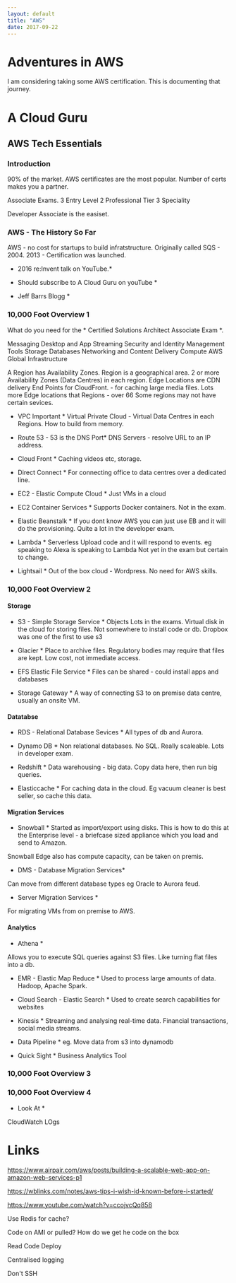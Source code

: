 ```yaml
---
layout: default
title: "AWS"
date: 2017-09-22
---
```


# Adventures in AWS

I am considering taking some AWS certification. This is documenting that journey.





# A Cloud Guru

## AWS Tech Essentials

### Introduction ###

90% of the market.
AWS certificates are the most popular.
Number of certs makes you a partner.

Associate Exams.
3 Entry Level
2 Professional Tier
3 Speciality

Developer Associate is the easiset. 

### AWS - The History So Far ###

AWS - no cost for startups to build infratstructure.
Originally called SQS - 2004.
2013 - Certification was launched.

* 2016 re:Invent talk on YouTube.*

* Should subscribe to A Cloud Guru on youTube *
* Jeff Barrs Blogg *

###  10,000 Foot Overview 1 ###

What do you need for the * Certified Solutions Architect Associate Exam *.

Messaging
Desktop and App Streaming
Security and Identity
Management Tools
Storage
Databases
Networking and Content Delivery
Compute
AWS Global Infrastructure

A Region has Availability Zones. 
Region is a geographical area.
2 or more Availability Zones (Data Centres) in each region.
Edge Locations are CDN delivery End Points for CloudFront. - for caching large media files.
Lots more Edge locations that Regions - over 66
Some regions may not have certain sevices.

* VPC  Important *
Virtual Private Cloud - Virtual Data Centres in each Regions.
How to build from memory.

* Route 53 - 53 is the DNS Port*
DNS Servers - resolve URL to an IP address.

* Cloud Front *
Caching videos etc, storage.

* Direct Connect *
For connecting office to data centres over a dedicated line.

* EC2 - Elastic Compute Cloud *
Just VMs in a cloud

* EC2 Container Services  *
Supports Docker containers.
Not in the exam.

* Elastic Beanstalk *
If you dont know AWS you can just use EB and it will do the provisioning.
Quite a lot in the developer exam.

* Lambda *
Serverless 
Upload code and it will respond to events.
eg speaking to Alexa is speaking to Lambda
Not yet in the exam but certain to change.

* Lightsail *
Out of the box cloud - Wordpress.
No need for AWS skills.


###  10,000 Foot Overview 2 ###

#### Storage 

* S3 - Simple Storage Service *
Objects
Lots in the exams.
Virtual disk in the cloud for storing files.
Not somewhere to install code or db.
Dropbox was one of the first to use s3

* Glacier *
Place to archive files.
Regulatory bodies may require that files are kept. Low cost, not immediate access.

* EFS Elastic File Service *
Files can be shared - could install apps and databases

* Storage Gateway * 
A way of connecting S3 to on premise data centre, usually an onsite VM.

#### Datatabse

* RDS - Relational Database Sevices *
All types of db and Aurora.

* Dynamo DB *
Non relational databases. No SQL. Really scaleable.
Lots in developer exam.

* Redshift *
Data warehousing - big data.
Copy data here, then run big queries.

* Elasticcache *
For caching data in the cloud.
Eg vacuum cleaner is best seller, so cache this data.

#### Migration Services

* Snowball *
Started as import/export using disks. 
This is how to do this at the Enterprise level - a briefcase sized appliance which you load and send to Amazon.

Snowball Edge also has compute capacity, can be taken on premis.

* DMS - Database Migration Services*

Can move from different database types eg Oracle to Aurora feud.

* Server Migration Services *

For migrating VMs from on premise to AWS.

#### Analytics 

* Athena *

Allows you to execute SQL queries against S3 files. Like turning flat files into a db.

* EMR - Elastic Map Reduce *
Used to process large amounts of data. Hadoop, Apache Spark. 

* Cloud Search - Elastic Search *
Used to create search capabilities for websites

* Kinesis *
Streaming and analysing real-time data.
Financial transactions, social media streams. 

* Data Pipeline *
eg. Move data from s3 into dynamodb 

* Quick Sight *
Business Analytics Tool


###  10,000 Foot Overview 3 ###



###  10,000 Foot Overview 4 ###








* Look At *

CloudWatch LOgs


# Links

https://www.airpair.com/aws/posts/building-a-scalable-web-app-on-amazon-web-services-p1

https://wblinks.com/notes/aws-tips-i-wish-id-known-before-i-started/

https://www.youtube.com/watch?v=ccojvcQq858

Use Redis for cache?

Code on AMI or pulled?
How do we get he code on the box

Read Code Deploy

Centralised logging

Don't SSH






















